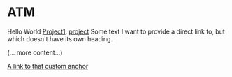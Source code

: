 # ATM
Hello World
[Project1]([https://github.com/Obulesh37/ATM/tree/main/Project1]).
<a name="my-custom-anchor-point" href="https://github.com/Obulesh37/ATM/tree/main/Project1"> project</a>
Some text I want to provide a direct link to, but which doesn't have its own heading.

(… more content…)

[A link to that custom anchor](#my-custom-anchor-point)
